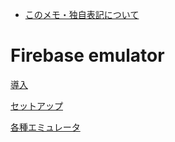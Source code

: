 - [このメモ・独自表記について](../README.md)


# Firebase emulator

[導入](./firebase_emulator_introduction.md)

[セットアップ](./firebase_emulator_setup.md)

[各種エミュレータ](./firebase_emulator_feature.md)

